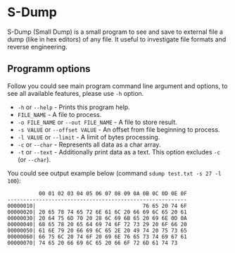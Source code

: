 # S-Dump

S-Dump (Small Dump) is a small program to see and save to external file a dump (like in hex editors) of any file. It useful to investigate file formats and reverse engineering.

## Programm options

Follow you could see main program command line argument and options, to see all available features, please use `-h` option.

* `-h` or `--help` - Prints this program help.
* `FILE_NAME` - A file to process.
* `-o FILE_NAME` or `--out FILE_NAME` - A file to store result.
* `-s VALUE` or `--offset VALUE` -  An offset from file beginning to process.
* `-l VALUE` or `--limit` -  A limit of bytes processing.
* `-c` or `--char` - Represents all data as a char array.
* `-t` or `--text` -  Additionally print data as a text. This option excludes `-c` (or `--char`).

You could see output example below (command `sdump test.txt -s 27 -l 100`):

```
          00 01 02 03 04 05 06 07 08 09 0A 0B 0C 0D 0E 0F
---------------------------------------------------------
00000010|                                  76 65 20 74 6F
00000020| 20 65 78 74 65 72 6E 61 6C 20 66 69 6C 65 20 61
00000030| 20 64 75 6D 70 20 28 6C 69 6B 65 20 69 6E 0D 0A
00000040| 68 65 78 20 65 64 69 74 6F 72 73 29 20 6F 66 20
00000050| 61 6E 79 20 66 69 6C 65 2E 20 49 74 20 75 73 65
00000060| 66 75 6C 20 74 6F 20 69 6E 76 65 73 74 69 67 61
00000070| 74 65 20 66 69 6C 65 20 66 6F 72 6D 61 74 73
```
